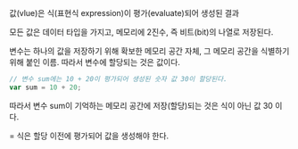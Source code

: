 값(vlue)은 식(표현식 expression)이 평가(evaluate)되어 생성된 결과

모든 값은 데이터 타입을 가지고, 메모리에 2진수, 즉 비트(bit)의 나열로 저장된다.

변수는 하나의 값을 저장하기 위해 확보한 메모리 공간 자체, 그 메모리 공간을 식별하기 위해 붙인 이름.
따라서 변수에 할당되는 것은 값이다.

```jsx
// 변수 sum에는 10 + 20이 평가되어 생성된 숫자 값 30이 할당된다.
var sum = 10 + 20; 
```

따라서 변수 sum이 기억하는 메모리 공간에 저장(할당)되는 것은 식이 아닌 값 30 이다. 

= 식은 할당 이전에 평가되어 값을 생성해야 한다.
